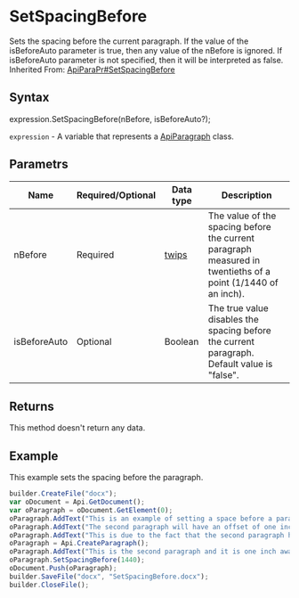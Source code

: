 # SetSpacingBefore

Sets the spacing before the current paragraph. If the value of the isBeforeAuto parameter is true, then any value of the nBefore is ignored. If isBeforeAuto parameter is not specified, then it will be interpreted as false.
<br>Inherited From: [ApiParaPr#SetSpacingBefore](../../ApiParaPr/Methods/SetSpacingBefore.md)

## Syntax

expression.SetSpacingBefore(nBefore, isBeforeAuto?);

`expression` - A variable that represents a [ApiParagraph](../ApiParagraph.md) class.

## Parametrs

| **Name** | **Required/Optional** | **Data type** | **Description** |
| ------------- | ------------- | ------------- | ------------- |
| nBefore | Required | [twips](../../../Enumerations/twips.md) | The value of the spacing before the current paragraph measured in twentieths of a point (1/1440 of an inch). |
| isBeforeAuto | Optional | Boolean | The true value disables the spacing before the current paragraph. Default value is "false". |

## Returns

This method doesn't return any data.

## Example

This example sets the spacing before the paragraph.

```javascript
builder.CreateFile("docx");
var oDocument = Api.GetDocument();
var oParagraph = oDocument.GetElement(0);
oParagraph.AddText("This is an example of setting a space before a paragraph. ");
oParagraph.AddText("The second paragraph will have an offset of one inch from the top. ");
oParagraph.AddText("This is due to the fact that the second paragraph has this offset enabled.");
oParagraph = Api.CreateParagraph();
oParagraph.AddText("This is the second paragraph and it is one inch away from the first paragraph.");
oParagraph.SetSpacingBefore(1440);
oDocument.Push(oParagraph);
builder.SaveFile("docx", "SetSpacingBefore.docx");
builder.CloseFile();
```